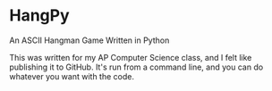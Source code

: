 # HangPy
An ASCII Hangman Game Written in Python
 
This was written for my AP Computer Science class, and I felt like publishing it to GitHub. It's run from a command line, and you can do whatever you want with the code.
